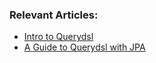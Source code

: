 ### Relevant Articles:
- [Intro to Querydsl](https://www.surya.com/intro-to-querydsl)
- [A Guide to Querydsl with JPA](https://www.surya.com/querydsl-with-jpa-tutorial)
